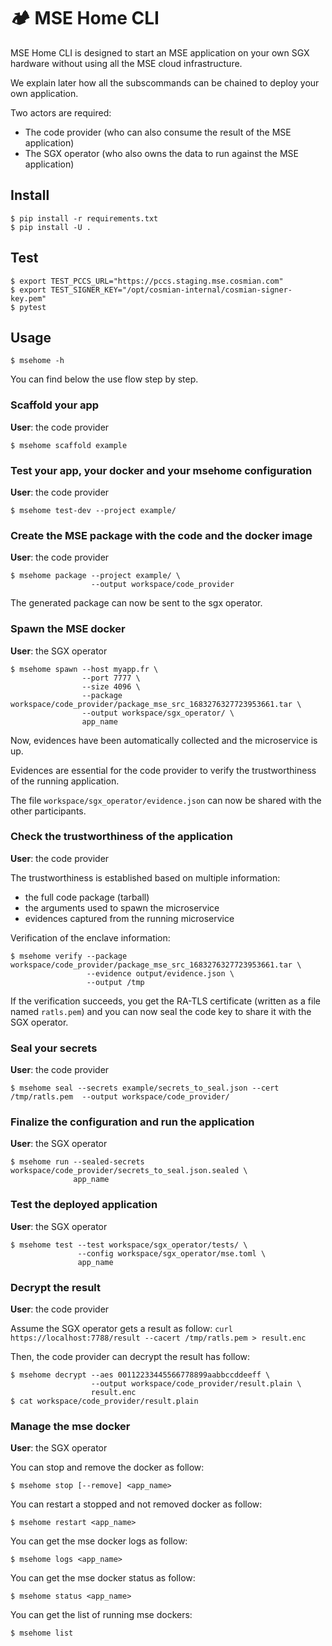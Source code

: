 # 🏕️ MSE Home CLI 

MSE Home CLI is designed to start an MSE application on your own SGX hardware without using all the MSE cloud infrastructure. 

We explain later how all the subscommands can be chained to deploy your own application. 

Two actors are required:
- The code provider (who can also consume the result of the MSE application)
- The SGX operator (who also owns the data to run against the MSE application)

## Install

```console
$ pip install -r requirements.txt
$ pip install -U .
```

## Test

```console
$ export TEST_PCCS_URL="https://pccs.staging.mse.cosmian.com" 
$ export TEST_SIGNER_KEY="/opt/cosmian-internal/cosmian-signer-key.pem"
$ pytest
```

## Usage

```console
$ msehome -h
```

You can find below the use flow step by step.

### Scaffold your app

__User__: the code provider

```console
$ msehome scaffold example
```

### Test your app, your docker and your msehome configuration

__User__: the code provider

```console
$ msehome test-dev --project example/
```

### Create the MSE package with the code and the docker image

__User__: the code provider

```console
$ msehome package --project example/ \
                  --output workspace/code_provider 
```

The generated package can now be sent to the sgx operator.

### Spawn the MSE docker

__User__: the SGX operator

```console
$ msehome spawn --host myapp.fr \
                --port 7777 \
                --size 4096 \
                --package workspace/code_provider/package_mse_src_1683276327723953661.tar \
                --output workspace/sgx_operator/ \
                app_name
```

Now, evidences have been automatically collected and the microservice is up.

Evidences are essential for the code provider to verify the trustworthiness of the running application.

The file `workspace/sgx_operator/evidence.json` can now be shared with the other participants.

### Check the trustworthiness of the application

__User__: the code provider

The trustworthiness is established based on multiple information:
- the full code package (tarball)
- the arguments used to spawn the microservice
- evidences captured from the running microservice

Verification of the enclave information:

```console
$ msehome verify --package workspace/code_provider/package_mse_src_1683276327723953661.tar \
                 --evidence output/evidence.json \
                 --output /tmp
```

If the verification succeeds, you get the RA-TLS certificate (written as a file named `ratls.pem`) and you can now seal the code key to share it with the SGX operator.

### Seal your secrets

__User__: the code provider

```console
$ msehome seal --secrets example/secrets_to_seal.json --cert /tmp/ratls.pem  --output workspace/code_provider/
```

### Finalize the configuration and run the application

__User__: the SGX operator

```console
$ msehome run --sealed-secrets workspace/code_provider/secrets_to_seal.json.sealed \
              app_name
```

### Test the deployed application

__User__: the SGX operator

```console
$ msehome test --test workspace/sgx_operator/tests/ \
               --config workspace/sgx_operator/mse.toml \
               app_name
```

### Decrypt the result

__User__: the code provider

Assume the SGX operator gets a result as follow: `curl https://localhost:7788/result --cacert /tmp/ratls.pem > result.enc`

Then, the code provider can decrypt the result has follow:

```console
$ msehome decrypt --aes 00112233445566778899aabbccddeeff \
                  --output workspace/code_provider/result.plain \
                  result.enc
$ cat workspace/code_provider/result.plain
```

### Manage the mse docker

__User__: the SGX operator

You can stop and remove the docker as follow:

```console
$ msehome stop [--remove] <app_name>
```

You can restart a stopped and not removed docker as follow:

```console
$ msehome restart <app_name>
```

You can get the mse docker logs as follow:

```console
$ msehome logs <app_name>
```

You can get the mse docker status as follow:

```console
$ msehome status <app_name>
```

You can get the list of running mse dockers:

```console
$ msehome list
```